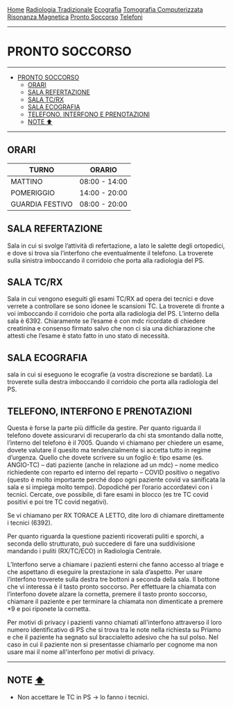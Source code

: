 <div class="topnav">
  <a href="index.html">Home</a>
  <a href="radiologia_tradizionale.html">Radiologia Tradizionale</a>
  <a href="ecografia.html">Ecografia</a>
  <a href="tomografia_computerizzata.html">Tomografia Computerizzata</a>
  <a href="risonanza_magnetica.html">Risonanza Magnetica</a>
  <a href="pronto_soccorso.html">Pronto Soccorso</a>
  <a href="contatti.html">Telefoni</a>
</div>

---

# PRONTO SOCCORSO

---

- [PRONTO SOCCORSO](#pronto-soccorso)
  - [ORARI](#orari)
  - [SALA REFERTAZIONE](#sala-refertazione)
  - [SALA TC/RX](#sala-tcrx)
  - [SALA ECOGRAFIA](#sala-ecografia)
  - [TELEFONO, INTERFONO E PRENOTAZIONI](#telefono-interfono-e-prenotazioni)
  - [NOTE ⬆️](#note-️)

---

## ORARI 

|TURNO|ORARIO|
|---|---|
| MATTINO | 08:00 - 14:00 |
| POMERIGGIO | 14:00 - 20:00 |
|GUARDIA FESTIVO | 08:00 - 20:00 |

## SALA REFERTAZIONE 
Sala in cui si svolge l’attività di refertazione, a lato le salette degli ortopedici, e dove si trova sia l’interfono che eventualmente il telefono. La troverete sulla sinistra imboccando il corridoio che porta alla radiologia del PS.

## SALA TC/RX 
Sala in cui vengono eseguiti gli esami TC/RX ad opera dei tecnici e dove verrete a controllare se sono idonee le scansioni TC. 
La troverete di fronte a voi imboccando il corridoio che porta alla radiologia del PS. 
L’interno della sala è 6392.
Chiaramente se l’esame è con mdc ricordate di chiedere creatinina e consenso firmato salvo che non ci sia una dichiarazione che attesti che l’esame è stato fatto in uno stato di necessità.

## SALA ECOGRAFIA
sala in cui si eseguono le ecografie (a vostra discrezione se bardati). La troverete sulla destra imboccando il corridoio che porta alla radiologia del PS.

## TELEFONO, INTERFONO E PRENOTAZIONI 
Questa è forse la parte più difficile da gestire. 
Per quanto riguarda il telefono dovete assicurarvi di recuperarlo da chi sta smontando dalla notte, l’interno del telefono è il 7005. 
Quando vi chiamano per chiedere un esame, dovete valutare il quesito ma tendenzialmente si accetta tutto in regime d’urgenza. 
Quello che dovete scrivere su un foglio è: tipo esame (es. ANGIO-TC) – dati paziente (anche in relazione ad un mdc) – nome medico richiedente con reparto ed interno del reparto – COVID positivo o negativo (questo è molto importante perché dopo ogni paziente covid va sanificata la sala e si impiega molto tempo). Dopodiché per l’orario accordatevi con i tecnici. Cercate, ove possibile, di fare esami in blocco (es tre TC covid positivi e poi tre TC covid negativi).

Se vi chiamano per RX TORACE A LETTO, dite loro di chiamare direttamente i tecnici (6392). 

Per quanto riguarda la questione pazienti ricoverati puliti e sporchi, a seconda dello strutturato, può succedere di fare una suddivisione mandando i puliti (RX/TC/ECO) in Radiologia Centrale.

L’Interfono serve a chiamare i pazienti esterni che fanno accesso al triage e che aspettano di eseguire la prestazione in sala d’aspetto. 
Per usare l’interfono troverete sulla destra tre bottoni a seconda della sala. 
Il bottone che vi interessa è il tasto pronto soccorso. 
Per effettuare la chiamata con l’interfono dovete alzare la cornetta, premere il tasto pronto soccorso, chiamare il paziente e per terminare la chiamata non dimenticate a premere *9 e poi riponete la cornetta.

Per motivi di privacy i pazienti vanno chiamati all'interfono attraverso il loro numero identificativo di PS che si trova tra le note nella richiesta su Priamo e che il paziente ha segnato sul braccialetto adesivo che ha sul polso. 
Nel caso in cui il paziente non si presentasse chiamarlo per cognome ma non usare mai il nome all'interfono per motivi di privacy.


---

## NOTE [⬆️](#pronto-soccorso)

<!---Durante il week-end non si fanno i controlli ortopedici o altri esami di reparto che non abbiano criteri d'urgenza. Non si eseguono esami al solo fine di dimettere un paziente, deve essere il reparto ad organizzarsi a eseguire l'esame entro venerdì. Vengono invece eseguiti i toraci di controllo a letto.-->
- Non accettare le TC in PS &rarr; lo fanno i tecnici.
